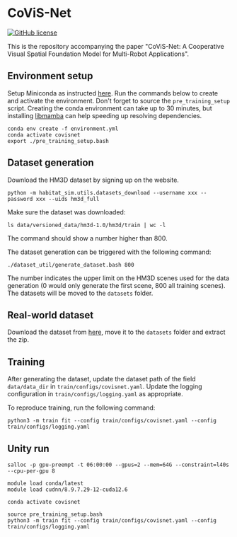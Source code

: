 # CoViS-Net

[![GitHub license](https://img.shields.io/badge/license-GPLv3.0-blue.svg)](https://github.com/proroklab/CoViS-Net/blob/master/LICENSE)

This is the repository accompanying the paper "CoViS-Net: A Cooperative Visual Spatial Foundation Model for Multi-Robot Applications".

## Environment setup
Setup Miniconda as instructed [here](https://docs.anaconda.com/miniconda/miniconda-install/). Run the commands below to create and activate the environment. Don't forget to source the `pre_training_setup` script. Creating the conda environment can take up to 30 minutes, but installing [libmamba](https://www.anaconda.com/blog/a-faster-conda-for-a-growing-community) can help speeding up resolving dependencies.
```
conda env create -f environment.yml
conda activate covisnet
export ./pre_training_setup.bash
```

## Dataset generation
Download the HM3D dataset by signing up on the website.
```
python -m habitat_sim.utils.datasets_download --username xxx --password xxx --uids hm3d_full
```

Make sure the dataset was downloaded:
```
ls data/versioned_data/hm3d-1.0/hm3d/train | wc -l
``` 
The command should show a number higher than 800.

The dataset generation can be triggered with the following command:
```
./dataset_util/generate_dataset.bash 800 
```
The number indicates the upper limit on the HM3D scenes used for the data generation (0 would only generate the first scene, 800 all training scenes). The datasets will be moved to the `datasets` folder.

## Real-world dataset
Download the dataset from [here](https://drive.google.com/file/d/1Bbf-S4_jxr5AdLceIrHYhLQitqkQBv8R/view?usp=sharing), move it to the `datasets` folder and extract the zip.

## Training
After generating the dataset, update the dataset path of the field `data/data_dir` in `train/configs/covisnet.yaml`. Update the logging configuration in `train/configs/logging.yaml` as appropriate.

To reproduce training, run the following command:
```
python3 -m train fit --config train/configs/covisnet.yaml --config train/configs/logging.yaml
```

## Unity run
```
salloc -p gpu-preempt -t 06:00:00 --gpus=2 --mem=64G --constraint=l40s --cpu-per-gpu 8

module load conda/latest
module load cudnn/8.9.7.29-12-cuda12.6

conda activate covisnet

source pre_training_setup.bash
python3 -m train fit --config train/configs/covisnet.yaml --config train/configs/logging.yaml
```

